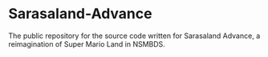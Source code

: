 # Sarasaland-Advance
The public repository for the source code written for Sarasaland Advance, a reimagination of Super Mario Land in NSMBDS.

